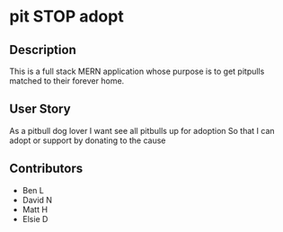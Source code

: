 # pit STOP adopt

## Description
This is a full stack MERN application whose purpose is to get pitpulls matched to their forever home.

## User Story
As a pitbull dog lover
I want see all pitbulls up for adoption
So that I can adopt or support by donating to the cause

## Contributors
- Ben L
- David N
- Matt H
- Elsie D

